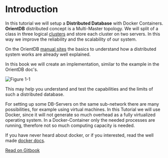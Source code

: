 # Introduction

In this tutorial we will setup a **Distributed Database** with Docker Containers. **OrientDB** distributed concept is a Multi-Master topology. We will split of a class in three logical [clusters](http://orientdb.com/docs/last/Tutorial-Clusters.html) and store each cluster on two servers. In this way we improve the reliability and the scalability of our system.

On the OrientDB [manual sites](http://orientdb.com/docs/last/Distributed-Architecture.html) the basics to understand how a distributed system works are already well explained.

In this book we will create an implementation, similar to the example in the OrientDB doc's. 

![Figure 1-1](gitbook/images/schema.png)

This may help you understand and test the capabilities and the limits of such a distributed database.

For setting up some DB-Servers on the same sub-network there are many possibilities, for example using virtual machines. In this Tutorial we will use Docker, since it will not generate so much overhead as a fully virtualized operating system. 
In a Docker-Container only the needed processes are running, therefore not so much computing capacity is needed.  

If you have never heard about docker, or if you interested, read the well made [docker docs](https://docs.docker.com/).

<div div class="gitbook-link">
<a href="https://pilleatus.gitbooks.io/orientdb-tutorial-distributed-database/content/">Read on Gitbook</a></div>